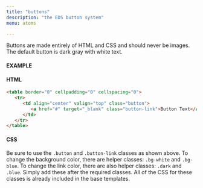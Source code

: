 ```yaml
---
title: "buttons"
description: "the EDS button system"
menu: atoms

--- 
```


Buttons are made entirely of HTML and CSS and should never be images. The default button is dark gray with white text.

#### EXAMPLE

<div class="eds" style="background-color: #ececec;">
    <eds-button></eds-button>
</div>

#### HTML
```html
<table border="0" cellpadding="0" cellspacing="0">
   <tr>
      <td align="center" valign="top" class="button">
         <a href="#" target="_blank" class="button-link">Button Text</a>
      </td>
   </tr>
</table>
```

#### CSS
Be sure to use the `.button` and `.button-link` classes as shown above. To change the background color, there are helper classes: `.bg-white` and `.bg-blue`. To change the link color, there are also helper classes: `.dark` and `.blue`. Simply add these after the required classes. All of the CSS for these classes is already included in the base templates.


<script>
class EdsButton extends HTMLElement {
  /**
   * Element Shadow Template
   * Went with ShadowDOM on this one for a graceful failure of nothing
   * and because very little if any is customizable.
   */
  get template() {
    let t = document.createElement("template");
    t.innerHTML = `
<head>
	<style type="text/css">
	/*typography*/
	.p {font-family: 'McClatchy Sans Web', Tahoma, Arial, sans-serif;font-weight: 400;color: #222;font-size: 16px;line-height: 24px;}
	.small {font-family: 'McClatchy Sans Web', Tahoma, Arial, sans-serif;font-weight: 400;color: #222;font-size: 14px;line-height: 20px;}
	h1 {font-family: 'McClatchy Sans Web', Tahoma, Arial, sans-serif;font-weight: 600;font-size: 36px;line-height: 48px;color: #222;}
	h2 {font-family: 'McClatchy Sans Web', Tahoma, Arial, sans-serif;font-weight: 600;font-size: 20px;line-height: 24px;text-transform: uppercase;color: #222;}
	h3 {font-family: 'McClatchy Sans Web', Tahoma, Arial, sans-serif;font-weight: 600;font-size: 18px;line-height: 24px;text-transform: uppercase;color: #222;}
	h4 {font-family: 'McClatchy Serif Web', Georgia, serif;font-weight: 600;font-size: 18px;line-height: 24px;color: #222;}
	.link-blue {color: #31409f;text-decoration: none;border-bottom: 1px solid #31409f;}
	.link-white {color: #fff;text-decoration: none;border-bottom: 1px solid #fff;}
	/*buttons*/
	.button {padding: 8px 16px;border-radius: 2px;background-color: #222;}
	.button-link {display: block;font-family: 'McClatchy Sans Web', Tahoma, Arial, sans-serif;color: #fff;font-weight: 600;font-size: 16px;line-height: 24px;letter-spacing: 1px;text-transform: uppercase;text-decoration: none;}
	/*background color modifiers for cards and buttons*/
	.bg-dark {background-color: #222;}
	.bg-white {background-color: #fff;}
	.bg-blue {background-color: #31409f;}
	/*text modifiers--be sure to keep these last*/
	.bold {font-weight: 600;}
	.serif {font-family: 'McClatchy Serif Web', Georgia, serif;}
	.dark {color: #222;}
	.white {color: #fff;}
	.blue {color: #31409f;}
	</style>
</head>
<body>
        <table border="0" cellpadding="0" cellspacing="20">
           <tr>
              <td align="center" valign="top" class="button">
                 <a href="javascript:void(0)" target="_blank" class="button-link">Button Text</a>
              </td>
              <td align="center" valign="top" class="button bg-blue">
                 <a href="javascript:void(0)" target="_blank" class="button-link">Button Text</a>
              </td>
              <td align="center" valign="top" class="button bg-white">
                 <a href="javascript:void(0)" target="_blank" class="button-link dark">Button Text</a>
              </td>
           </tr>
        </table>
</body>
    `;
    return t;   
  }
  constructor() {
    super();
  }
  connectedCallback() {
    let clone = this.template.content.cloneNode(true);
    this.attachShadow({ mode: "open" });
    this.shadowRoot.appendChild(clone);
  }
} // end Class
customElements.define("eds-button", EdsButton);
</script>